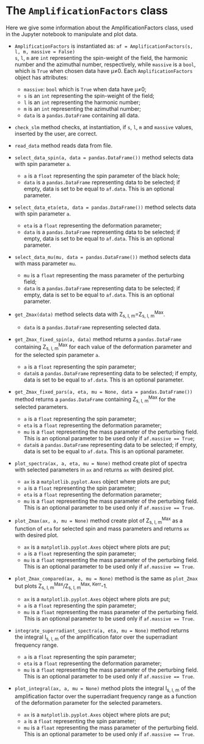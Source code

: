 # The `AmplificationFactors` class

Here we give some information about the AmplificationFactors class, used in the Jupyter notebook to manipulate and plot data.

- `AmplificationFactors` is instantiated as:
    `af = AmplificationFactors(s, l, m, massive = False)`\
    `s`, `l`, `m` are `int` representing the spin-weight of the field, the harmonic number and the azimuthal number, respectively, while `massive` is a `bool`, which is `True` when chosen data have &mu;&ne;0.
    Each `AmplificationFactors` object has attributes:
    - `massive`: `bool` which is `True` when data have &mu;&ne;0;
    - `s` is an `int` representing the spin-weight of the field;
    - `l` is an `int` representing the harmonic number;
    - `m` is an `int` representing the azimuthal number;
    - `data` is a `pandas.DataFrame` containing all data.
    
- `check_slm` method checks, at instantiation, if `s`, `l`, `m` and `massive` values, inserted by the user, are correct.

- `read_data` method reads data from file.

- `select_data_spin(a, data = pandas.DataFrame())` method selects data with spin parameter `a`.
    - `a` is a `float` representing the spin parameter of the black hole;
    - `data` is a `pandas.DataFrame` representing data to be selected; if empty, data is set to be equal to `af.data`. This is an optional parameter.
    
- `select_data_eta(eta, data = pandas.DataFrame())` method selects data with spin parameter `a`.
    - `eta` is a `float` representing the deformation parameter;
    - `data` is a `pandas.DataFrame` representing data to be selected; if empty, data is set to be equal to `af.data`. This is an optional parameter.
    
- `select_data_mu(mu, data = pandas.DataFrame())` method selects data with mass parameter `mu`.
    - `mu` is a `float` representing the mass parameter of the perturbing field;
    - `data` is a `pandas.DataFrame` representing data to be selected; if empty, data is set to be equal to `af.data`. This is an optional parameter.
    
- `get_Zmax(data)` method selects data with Z<sub>s, l, m</sub>=Z<sub>s, l, m</sub><sup>Max</sup>.
    - `data` is a `pandas.DataFrame` representing selected data.
    
- `get_Zmax_fixed_spin(a, data)` method returns a `pandas.DataFrame` containing Z<sub>s, l, m</sub><sup>Max</sup> for each value of the deformation parameter and for the selected spin parameter `a`.
    - `a` is a `float` representing the spin parameter;
    - `data`is a `pandas.DataFrame` representing data to be selected; if empty, data is set to be equal to `af.data`. This is an optional parameter.
    
- `get_Zmax_fixed_pars(a, eta, mu = None, data = pandas.DataFrame())` method returns a `pandas.DataFrame` containing Z<sub>s, l, m</sub><sup>Max</sup> for the selected parameters.
    - `a` is a `float` representing the spin parameter;
    - `eta` is a `float` representing the deformation parameter;
    - `mu` is a `float` representing the mass parameter of the perturbing field. This is an optional parameter to be used only if `af.massive == True`;
    - `data`is a `pandas.DataFrame` representing data to be selected; if empty, data is set to be equal to `af.data`. This is an optional parameter.
    
- `plot_spectra(ax, a, eta, mu = None)` method create plot of spectra with selected parameters in `ax` and returns `ax` with desired plot.
    - `ax` is a `matplotlib.pyplot.Axes` object where plots are put;
    - `a` is a `float` representing the spin parameter;
    - `eta` is a `float` representing the deformation parameter;
    - `mu` is a `float` representing the mass parameter of the perturbing field. This is an optional parameter to be used only if `af.massive == True`.
    
- `plot_Zmax(ax, a, mu = None)` method create plot of Z<sub>s, l, m</sub><sup>Max</sup> as a function of `eta` for selected spin and mass parameters and returns `ax` with desired plot.
    - `ax` is a `matplotlib.pyplot.Axes` object where plots are put;
    - `a` is a `float` representing the spin parameter;
    - `mu` is a `float` representing the mass parameter of the perturbing field. This is an optional parameter to be used only if `af.massive == True`.
    
- `plot_Zmax_compared(ax, a, mu = None)` method is the same as `plot_Zmax` but plots Z<sub>s, l, m</sub><sup>Max</sup>/Z<sub>s, l, m</sub><sup>Max, Kerr</sup>-1.
    - `ax` is a `matplotlib.pyplot.Axes` object where plots are put;
    - `a` is a `float` representing the spin parameter;
    - `mu` is a `float` representing the mass parameter of the perturbing field. This is an optional parameter to be used only if `af.massive == True`.
    
- `integrate_superradiant_spectra(a, eta, mu = None)` method returns the integral I<sub>s, l, m</sub> of the amplification fator over the superradiant frequency range.
    - `a` is a `float` representing the spin parameter;
    - `eta` is a `float` representing the deformation parameter;
    - `mu` is a `float` representing the mass parameter of the perturbing field. This is an optional parameter to be used only if `af.massive == True`.
    
- `plot_integral(ax, a, mu = None)` method plots the integral I<sub>s, l, m</sub> of the amplification factor over the superradiant frequency range as a function of the deformation parameter for the selected parameters.
    - `ax` is a `matplotlib.pyplot.Axes` object where plots are put;
    - `a` is a `float` representing the spin parameter;
    - `mu` is a `float` representing the mass parameter of the perturbing field. This is an optional parameter to be used only if `af.massive == True`.